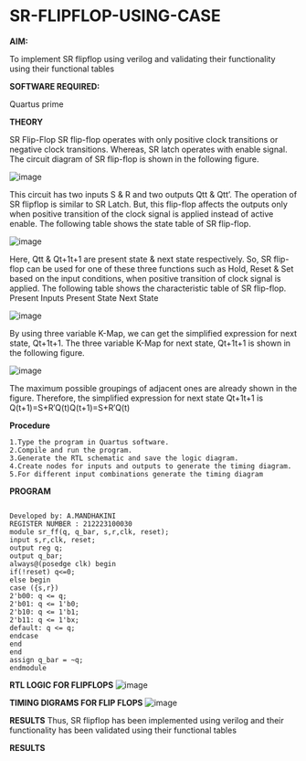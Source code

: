 # SR-FLIPFLOP-USING-CASE

**AIM:**

To implement  SR flipflop using verilog and validating their functionality using their functional tables

**SOFTWARE REQUIRED:**

Quartus prime

**THEORY**

SR Flip-Flop SR flip-flop operates with only positive clock transitions or negative clock transitions. Whereas, SR latch operates with enable signal. The circuit diagram of SR flip-flop is shown in the following figure.

![image](https://github.com/naavaneetha/SR-FLIPFLOP-USING-CASE/assets/154305477/0f710028-ad52-4d3e-9276-8714cf023a25)

 
This circuit has two inputs S & R and two outputs Qtt & Qtt’. The operation of SR flipflop is similar to SR Latch. But, this flip-flop affects the outputs only when positive transition of the clock signal is applied instead of active enable. The following table shows the state table of SR flip-flop.

![image](https://github.com/naavaneetha/SR-FLIPFLOP-USING-CASE/assets/154305477/dabfc4f4-87e3-4cbc-9472-f89ee1b5ed30)

 
Here, Qtt & Qt+1t+1 are present state & next state respectively. So, SR flip-flop can be used for one of these three functions such as Hold, Reset & Set based on the input conditions, when positive transition of clock signal is applied. The following table shows the characteristic table of SR flip-flop. Present Inputs Present State Next State

![image](https://github.com/naavaneetha/SR-FLIPFLOP-USING-CASE/assets/154305477/dd90d16c-aec5-4290-a586-e2346b1e9eb5)

 
By using three variable K-Map, we can get the simplified expression for next state, Qt+1t+1. The three variable K-Map for next state, Qt+1t+1 is shown in the following figure.

![image](https://github.com/naavaneetha/SR-FLIPFLOP-USING-CASE/assets/154305477/473efad6-d70b-4ca7-aeb7-898bbfca319f)

 
The maximum possible groupings of adjacent ones are already shown in the figure. Therefore, the simplified expression for next state Qt+1t+1 is Q(t+1)=S+R′Q(t)Q(t+1)=S+R′Q(t)

**Procedure**
~~~
1.Type the program in Quartus software.
2.Compile and run the program.
3.Generate the RTL schematic and save the logic diagram.
4.Create nodes for inputs and outputs to generate the timing diagram.
5.For different input combinations generate the timing diagram
~~~
**PROGRAM**
~~~

Developed by: A.MANDHAKINI
REGISTER NUMBER : 212223100030
module sr_ff(q, q_bar, s,r,clk, reset);
input s,r,clk, reset;
output reg q;
output q_bar;
always@(posedge clk) begin
if(!reset) q<=0;
else begin
case ({s,r})
2'b00: q <= q;
2'b01: q <= 1'b0;
2'b10: q <= 1'b1;
2'b11: q <= 1'bx;
default: q <= q;
endcase
end
end
assign q_bar = ~q;
endmodule
~~~

**RTL LOGIC FOR FLIPFLOPS**
![image](https://github.com/MandhakiniA/SR-FLIPFLOP-USING-CASE/assets/150005194/4b6d0b0d-955c-43a9-a3ee-e558c46dad47)


**TIMING DIGRAMS FOR FLIP FLOPS**
![image](https://github.com/MandhakiniA/SR-FLIPFLOP-USING-CASE/assets/150005194/211c84cb-c080-42ae-84c6-4ecf777946e3)

**RESULTS**
Thus, SR flipflop has been implemented using verilog and their functionality has
been validated using their functional tables

**RESULTS**
